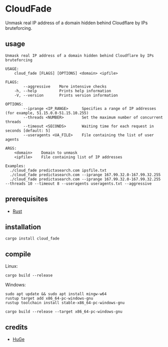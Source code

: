 # CloudFade

Unmask real IP address of a domain hidden behind Cloudflare by IPs bruteforcing.

## usage

```
Unmask real IP address of a domain hidden behind Cloudflare by IPs bruteforcing

USAGE:
    cloud_fade [FLAGS] [OPTIONS] <domain> <ipfile>

FLAGS:
        --aggressive    More intensive checks
    -h, --help          Prints help information
    -V, --version       Prints version information

OPTIONS:
        --iprange <IP_RANGE>      Specifies a range of IP addresses (for example, 51.15.0.0-51.15.10.255)
        --threads <NUMBER>        Set the maximum number of concurrent threads
        --timeout <SECONDS>       Waiting time for each request in seconds [default: 5]
        --useragents <UA_FILE>    File containing the list of user agents

ARGS:
    <domain>    Domain to unmask
    <ipfile>    File containing list of IP addresses

Examples:
  ./cloud_fade predictasearch.com ipsfile.txt
  ./cloud_fade predictasearch.com --iprange 167.99.32.0-167.99.32.255
  ./cloud_fade predictasearch.com --iprange 167.99.32.0-167.99.32.255 --threads 10 --timeout 8 --useragents useragents.txt --aggressive
```

## prerequisites

- [Rust](https://www.rust-lang.org/tools/install)

## installation

```
cargo install cloud_fade
```

## compile

Linux:
```
cargo build --release
```

Windows: 

```
sudo apt update && sudo apt install mingw-w64
rustup target add x86_64-pc-windows-gnu
rustup toolchain install stable-x86_64-pc-windows-gnu
```

```
cargo build --release --target x86_64-pc-windows-gnu
```

## credits

- [HuGe](https://x.com/realdumbledork)